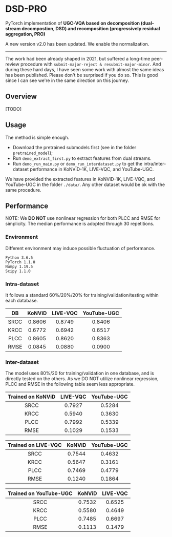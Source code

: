 # DSD-PRO

PyTorch implementation of **UGC-VQA based on decomposition (dual-stream decompostion, DSD) and recomposition (progressively residual aggregation, PRO)**

A new version v2.0 has been updated. We enable the normalization.

---------------------

The work had been already shaped in 2021, but suffered a long-time peer-review procedure with `submit-major-reject & resubmit-major-minor`. And during these hard days, I have seen some work with almost the same ideas has been published. Please don't be surprised if you do so. This is good since I can see we're in the same direction on this journey.

## Overview

[TODO]

## Usage

The method is simple enough. 

- Download the pretrained submodels first (see in the folder `pretrained_model`);
- Run `demo_extract_first.py` to extract features from dual streams. 
- Run `demo_run_main.py` or `demo_run_interdataset.py` to get the intra/inter-dataset performance in KoNViD-1K, LIVE-VQC, and YouTube-UGC. 

We have provided the extracted features in KoNViD-1K, LIVE-VQC, and YouTube-UGC in the folder `./data/`. Any other dataset would be ok with the same procedure.

## Performance

NOTE: We **DO NOT** use nonlinear regression for both PLCC and RMSE for simplicity. 
The median performance is adopted through 30 repetitions.

### Environment
Different environment may induce possible fluctuation of performance.

```
Python 3.6.5
PyTorch 1.1.0
Numpy 1.19.5
Scipy 1.1.0
```


### Intra-dataset
It follows a standard 60%/20%/20% for training/validation/testing within each database. 

|  DB  | KoNViD | LIVE-VQC | YouTube-UGC |
| :--: | :----: | :------: | :---------: |
| SRCC | 0.8606 |  0.8749  |   0.8406    |
| KRCC | 0.6772 |  0.6942  |   0.6517    |
| PLCC | 0.8605 |  0.8620  |   0.8363    |
| RMSE | 0.0845 |  0.0880  |   0.0900    |


### Inter-dataset
The model uses 80%/20 for training/validation in one database, and is directly tested on the others. As we DO NOT utilize nonlinear regression, PLCC and RMSE in the following table seem less appropriate.

| Trained on KoNViD | LIVE-VQC | YouTube-UGC |
| :---------------: | :------: | :---------: |
|       SRCC        |  0.7927  |   0.5284    |
|       KRCC        |  0.5940  |   0.3630    |
|       PLCC        |  0.7992  |   0.5339    |
|       RMSE        |  0.1029  |   0.1533    |

| Trained on LIVE-VQC | KoNViD | YouTube-UGC |
| :-----------------: | :----: | :---------: |
|        SRCC         | 0.7544 |   0.4632    |
|        KRCC         | 0.5647 |   0.3161    |
|        PLCC         | 0.7469 |   0.4779    |
|        RMSE         | 0.1240 |   0.1864    |

| Trained on YouTube-UGC | KoNViD | LIVE-VQC |
| :--------------------: | :----: | :------: |
|          SRCC          | 0.7532 |  0.6525  |
|          KRCC          | 0.5580 |  0.4649  |
|          PLCC          | 0.7485 |  0.6697  |
|          RMSE          | 0.1113 |  0.1479  |
